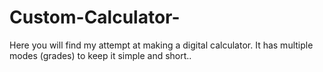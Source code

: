 # Custom-Calculator-
Here you will find my attempt at making a digital calculator. It has multiple modes (grades) to keep it simple and short..
